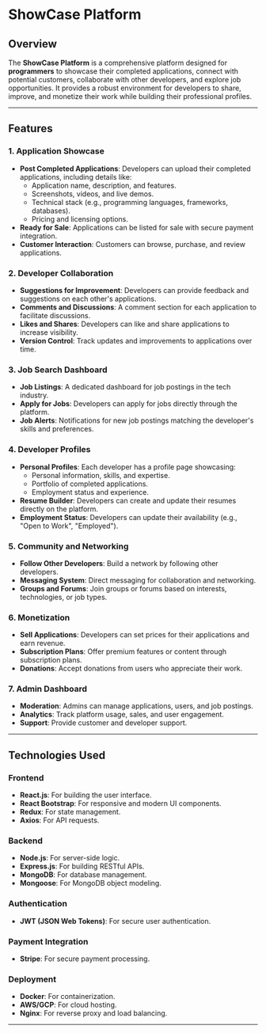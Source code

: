 # ShowCase Platform

## Overview
The **ShowCase Platform** is a comprehensive platform designed for **programmers** to showcase their completed applications, connect with potential customers, collaborate with other developers, and explore job opportunities. It provides a robust environment for developers to share, improve, and monetize their work while building their professional profiles.

---

## Features

### 1. Application Showcase
- **Post Completed Applications**: Developers can upload their completed applications, including details like:
  - Application name, description, and features.
  - Screenshots, videos, and live demos.
  - Technical stack (e.g., programming languages, frameworks, databases).
  - Pricing and licensing options.
- **Ready for Sale**: Applications can be listed for sale with secure payment integration.
- **Customer Interaction**: Customers can browse, purchase, and review applications.

### 2. Developer Collaboration
- **Suggestions for Improvement**: Developers can provide feedback and suggestions on each other's applications.
- **Comments and Discussions**: A comment section for each application to facilitate discussions.
- **Likes and Shares**: Developers can like and share applications to increase visibility.
- **Version Control**: Track updates and improvements to applications over time.

### 3. Job Search Dashboard
- **Job Listings**: A dedicated dashboard for job postings in the tech industry.
- **Apply for Jobs**: Developers can apply for jobs directly through the platform.
- **Job Alerts**: Notifications for new job postings matching the developer's skills and preferences.

### 4. Developer Profiles
- **Personal Profiles**: Each developer has a profile page showcasing:
  - Personal information, skills, and expertise.
  - Portfolio of completed applications.
  - Employment status and experience.
- **Resume Builder**: Developers can create and update their resumes directly on the platform.
- **Employment Status**: Developers can update their availability (e.g., "Open to Work", "Employed").

### 5. Community and Networking
- **Follow Other Developers**: Build a network by following other developers.
- **Messaging System**: Direct messaging for collaboration and networking.
- **Groups and Forums**: Join groups or forums based on interests, technologies, or job types.

### 6. Monetization
- **Sell Applications**: Developers can set prices for their applications and earn revenue.
- **Subscription Plans**: Offer premium features or content through subscription plans.
- **Donations**: Accept donations from users who appreciate their work.

### 7. Admin Dashboard
- **Moderation**: Admins can manage applications, users, and job postings.
- **Analytics**: Track platform usage, sales, and user engagement.
- **Support**: Provide customer and developer support.

---

## Technologies Used

### Frontend
- **React.js**: For building the user interface.
- **React Bootstrap**: For responsive and modern UI components.
- **Redux**: For state management.
- **Axios**: For API requests.

### Backend
- **Node.js**: For server-side logic.
- **Express.js**: For building RESTful APIs.
- **MongoDB**: For database management.
- **Mongoose**: For MongoDB object modeling.

### Authentication
- **JWT (JSON Web Tokens)**: For secure user authentication.

### Payment Integration
- **Stripe**: For secure payment processing.

### Deployment
- **Docker**: For containerization.
- **AWS/GCP**: For cloud hosting.
- **Nginx**: For reverse proxy and load balancing.

---


